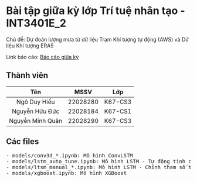 # Bài tập giữa kỳ lớp Trí tuệ nhân tạo - INT3401E_2
Chủ đề: Dự đoán lượng mưa từ dữ liệu Trạm Khí tượng tự động (AWS) và Dữ liệu Khí tượng ERA5

Link báo cáo: [Báo cáo giữa kỳ](https://drive.google.com/file/d/1Y-6VS7OPucP6l5SQgMk178c5hPWLFQ4R/view)
## Thành viên
| Tên | MSSV | Lớp |
| :---: | :---: | :---: |
| Ngô Duy Hiếu | 22028280 | K67-CS3 |
| Nguyễn Hữu Đức | 22028184 | K67-CS1 |
| Nguyễn Minh Quân | 22028290 | K67-CS3 |

## Các files
<pre>
- models/conv3d_*.ipynb: Mô hình ConvLSTM
- models/lstm_auto_tune.ipynb: Mô hình LSTM - Tự động tinh chỉnh tham số
- models/ltsm_manual_*.ipynb: Mô hình LSTM - Chỉnh tham số thủ công
- models/xgboost.ipynb: Mô hình XGBoost
</pre>
